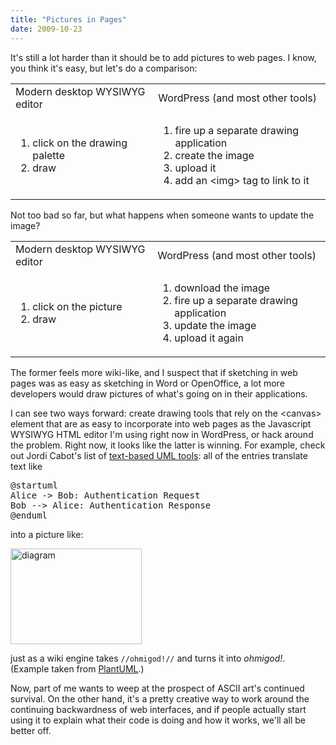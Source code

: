 ```yaml
---
title: "Pictures in Pages"
date: 2009-10-23
---
```

It's still a lot harder than it should be to add pictures to web pages. I know, you think it's easy, but let's do a comparison:
<table class="centered">
<tbody>
<tr>
<td>Modern desktop WYSIWYG editor</td>
<td>WordPress (and most other tools)</td>
</tr>
<tr>
<td>
<ol>
  <li>click on the drawing palette</li>
  <li>draw</li>
</ol>
</td>
<td>
<ol>
  <li>fire up a separate drawing application</li>
  <li>create the image</li>
  <li>upload it</li>
  <li>add an &lt;img&gt; tag to link to it</li>
</ol>
</td>
</tr>
</tbody></table>
Not too bad so far, but what happens when someone wants to update the image?
<table class="centered">
<tbody>
<tr>
<td>Modern desktop WYSIWYG editor</td>
<td>WordPress (and most other tools)</td>
</tr>
<tr>
<td>
<ol>
  <li>click on the picture</li>
  <li>draw</li>
</ol>
</td>
<td>
<ol>
  <li>download the image</li>
  <li>fire up a separate drawing application</li>
  <li>update the image</li>
  <li>upload it again</li>
</ol>
</td>
</tr>
</tbody></table>
The former feels more wiki-like, and I suspect that if sketching in web pages was as easy as sketching in Word or OpenOffice, a lot more developers would draw pictures of what's going on in their applications.

I can see two ways forward: create drawing tools that rely on the &lt;canvas&gt; element that are as easy to incorporate into web pages as the Javascript WYSIWYG HTML editor I'm using right now in WordPress, or hack around the problem. Right now, it looks like the latter is winning.  For example, check out Jordi Cabot's list of <a href="http://modeling-languages.com/content/uml-tools#textual">text-based UML tools</a>: all of the entries translate text like
<pre>@startuml
Alice -&gt; Bob: Authentication Request
Bob --&gt; Alice: Authentication Response
@enduml</pre>
into a picture like:

<img src="@root/files/2009/10/diagram.png" alt="diagram" width="210" height="153" class="centered">

just as a wiki engine takes <code>//ohmigod!//</code> and turns it into <em>ohmigod!</em>. (Example taken from <a href="http://plantuml.sourceforge.net/">PlantUML</a>.)

Now, part of me wants to weep at the prospect of ASCII art's continued survival. On the other hand, it's a pretty creative way to work around the continuing backwardness of web interfaces, and if people actually start using it to explain what their code is doing and how it works, we'll all be better off.
